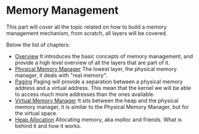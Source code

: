# Memory Management 

This part will cover all the topic related on how to build a memory management mechanism, from scratch, all layers will be covered.

Below the list of chapters: 

* [Overview](01_Overview.md) It introduces the basic concepts of memory management, and provide a high level overview of all the layers that are part of it.
* [Physical Memory Manager](02_Physical_Memory.md) The lowest layer, the physical memory manager, it deals with "real memory".
* [Paging](03_Paging.md) Paging will provide a separation between a physical memory address and a virtual address. This mean that the kernel we will be able to access much more addresses than the ones available.
* [Virtual Memory Manager](04_Virtual_Memory_Manager.md) It sits between the heap and the physical memory manager, it is similar to the Physical Memory Manager, but for the virtual space.
* [Heap Allocation](05_Heap_Allocation.md) Allocating memory, aka _malloc_ and friends. What is behind it and how it works.
